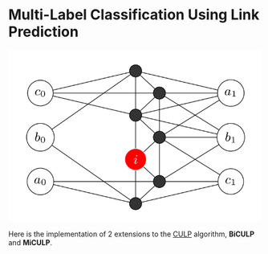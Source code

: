 # Multi-Label Classification Using Link Prediction
![](data/toy.png)

Here is the implementation of 2 extensions to the [CULP](https://github.com/AminFadaee/culp) algorithm, **BiCULP** and **MiCULP**.
